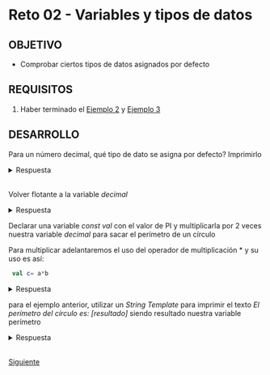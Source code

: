 # Reto 02 - Variables y tipos de datos

## OBJETIVO 

- Comprobar ciertos tipos de datos asignados por defecto

## REQUISITOS 

1. Haber terminado el [Ejemplo 2](../Ejemplo-02) y [Ejemplo 3](../Ejemplo-03)

## DESARROLLO

Para un número decimal, qué tipo de dato se asigna por defecto? Imprimirlo

<details>

<summary>Respuesta</summary>

El tipo de dato por defecto es Long y lo comprobamos así:

```kotlin
 val decimal = 1.325
    println(decimal.javaClass.kotlin)
```

el resultado debe dar

>class kotlin.Double

</details>

</br>

Volver flotante a la variable *decimal* 

<details>

<summary>Respuesta</summary>

El tipo de dato por defecto es Long y lo comprobamos así:

```kotlin
 val decimal = 1.325f
```

o

```kotlin
 val decimal = 1.325F
```

el resultado debe dar

>class kotlin.Float

</details>

Declarar una variable *const val* con el valor de PI y multiplicarla por 2 veces nuestra variable *decimal* para sacar el perímetro de un círculo

Para multiplicar adelantaremos el uso del operador de multiplicación  * y su uso es así:

```kotlin
 val c= a*b
```


<details>

<summary>Respuesta</summary>

```kotlin
const val PI = 3.1416
fun main() {
    val decimal = 1.325F

    val perimetro = 2*PI*decimal
    
    println(perimetro)

}
```

</details>

para el ejemplo anterior, utilizar un *String Template* para imprimir el texto *El perímetro del círculo es: [resultado]* siendo resultado nuestra variable perímetro



<details>

<summary>Respuesta</summary>

```kotlin
...
fun main() {
...
    
    println("El perímetro del círculo es: $perimetro")

}
```

</details>


</br>

[Siguiente](../Ejemplo-03)
